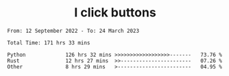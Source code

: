 <h1 align="center">
I click buttons
</h1>

<!--START_SECTION:waka-->

```text
From: 12 September 2022 - To: 24 March 2023

Total Time: 171 hrs 33 mins

Python             126 hrs 32 mins >>>>>>>>>>>>>>>>>>-------   73.76 %
Rust               12 hrs 27 mins  >>-----------------------   07.26 %
Other              8 hrs 29 mins   >------------------------   04.95 %
```

<!--END_SECTION:waka-->
